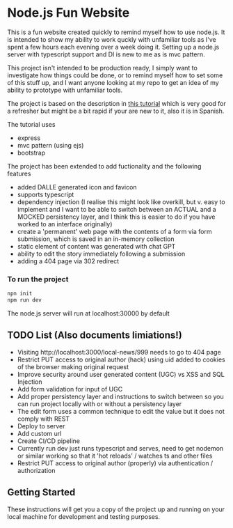 # Node.js Fun Website

This is a fun website created quickly to remind myself how to use node.js.  It is intended to show my ability to work quckly with unfamiliar tools as I've spent a few hours each evening over a week doing it.   Setting up a node.js server with typescript support and DI is new to me as is mvc pattern.

This project isn't intended to be production ready, I simply want to investigate how things could be done, or to remind myself how to set some of this stuff up, and I want anyone looking at my repo to get an idea of my ability to prototype with unfamiliar tools.

The project is based on the description in [this tutorial](https://www.youtube.com/watch?v=OVESuyVoPkI) which is very good for a refresher but might be a bit rapid if your are new to it, also it is in Spanish.

The tutorial uses
- express
- mvc pattern (using ejs)
- bootstrap

The project has been extended to add fuctionality and the following features
- added DALLE generated icon and favicon
- supports typescript
- dependency injection (I realise this might look like overkill, but v. easy to implement and I want to be able to switch between an ACTUAL and a MOCKED persistency layer, and I think this is easier to do if you have worked to an interface originally)
- create a 'permanent' web page with the contents of a form via form submission, which is saved in an in-memory collection
- static element of content was generated with chat GPT
- ability to edit the story immediately following a submission
- adding a 404 page via 302 redirect

### To run the project

```bash
npn init
npm run dev
```
 
The node.js server will run at localhost:30000 by default

## TODO List (Also documents limiations!)
- Visiting http://localhost:3000/local-news/999 needs to go to 404 page
- Restrict PUT access to original author (hack) using uid added to cookies of the browser making original request
- Improve security around user generated content (UGC) vs XSS and SQL Injection
- Add form validation for input of UGC
- Add proper persistency layer and instructions to switch between so you can run project locally with or without a persistency layer 
- The edit form uses a common technique to edit the value but it does not comply with REST
- Deploy to server
- Add custom url
- Create CI/CD pipeline 
- Currently run dev just runs typescript and serves, need to get nodemon or similar working so that it 'hot reloads' / watches ts and other files
- Restrict PUT access to original author (properly) via authentication / authorization

## Getting Started

These instructions will get you a copy of the project up and running on your local machine for development and testing purposes.

